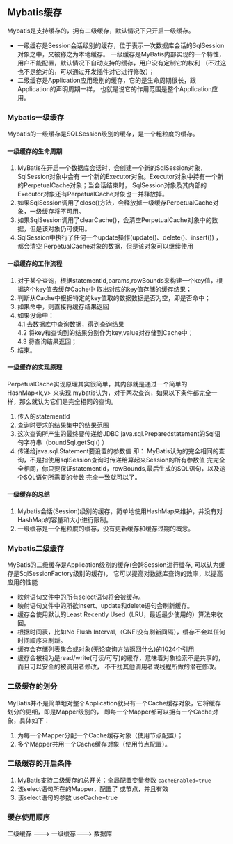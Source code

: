 ## Mybatis缓存
Mybatis是支持缓存的，拥有二级缓存，默认情况下只开启一级缓存。
* 一级缓存是Session会话级别的缓存，位于表示一次数据库会话的SqlSession对象之中，又被称之为本地缓存。
一级缓存是MyBatis内部实现的一个特性，用户不能配置，默认情况下自动支持的缓存，用户没有定制它的权利
（不过这也不是绝对的，可以通过开发插件对它进行修改）；
* 二级缓存是Application应用级别的缓存，它的是生命周期很长，跟Application的声明周期一样，
也就是说它的作用范围是整个Application应用。

### Mybatis一级缓存
Mybatis的一级缓存是SQLSession级别的缓存，是一个粗粒度的缓存。

#### 一级缓存的生命周期
1. MyBatis在开启一个数据库会话时，会创建一个新的SqlSession对象，SqlSession对象中会有
一个新的Executor对象。Executor对象中持有一个新的PerpetualCache对象；当会话结束时，
SqlSession对象及其内部的Executor对象还有PerpetualCache对象也一并释放掉。
2. 如果SqlSession调用了close()方法，会释放掉一级缓存PerpetualCache对象，一级缓存将不可用。
3. 如果SqlSession调用了clearCache()，会清空PerpetualCache对象中的数据，但是该对象仍可使用。
4. SqlSession中执行了任何一个update操作(update()、delete()、insert()) ，都会清空
PerpetualCache对象的数据，但是该对象可以继续使用

#### 一级缓存的工作流程
1. 对于某个查询，根据statementId,params,rowBounds来构建一个key值，根据这个key值去缓存Cache中
取出对应的key值存储的缓存结果；
2. 判断从Cache中根据特定的key值取的数据数据是否为空，即是否命中；
3.  如果命中，则直接将缓存结果返回
4.  如果没命中：    
    4.1  去数据库中查询数据，得到查询结果   
    4.2  将key和查询到的结果分别作为key,value对存储到Cache中；      
    4.3 将查询结果返回；   
5. 结束。

#### 一级缓存的实现原理
PerpetualCache实现原理其实很简单，其内部就是通过一个简单的HashMap<k,v> 来实现
mybatis认为，对于两次查询，如果以下条件都完全一样，那么就认为它们是完全相同的查询。
1. 传入的statementId
2. 查询时要求的结果集中的结果范围
3. 这次查询所产生的最终要传递给JDBC java.sql.Preparedstatement的Sql语句字符串（boundSql.getSql() ）
4. 传递给java.sql.Statement要设置的参数值
即：  MyBatis认为的完全相同的查询，不是指使用sqlSession查询时传递给算起来Session的所有参数值
完完全全相同，你只要保证statementId，rowBounds,最后生成的SQL语句，以及这个SQL语句所需要的参数
完全一致就可以了。

#### 一级缓存的总结
1. Mybatis会话(Session)级别的缓存，简单地使用HashMap来维护，并没有对HashMap的容量和大小进行限制。
2. 一级缓存是一个粗粒度的缓存，没有更新缓存和缓存过期的概念。

###  Mybatis二级缓存
MyBatis的二级缓存是Application级别的缓存(会跨Session进行缓存, 可以认为缓存是SqlSessionFactory级别的缓存)，
它可以提高对数据库查询的效率，以提高应用的性能
* 映射语句文件中的所有select语句将会被缓存。
* 映射语句文件中的所欲insert、update和delete语句会刷新缓存。
* 缓存会使用默认的Least Recently Used（LRU，最近最少使用的）算法来收回。
* 根据时间表，比如No Flush Interval,（CNFI没有刷新间隔），缓存不会以任何时间顺序来刷新。
* 缓存会存储列表集合或对象(无论查询方法返回什么)的1024个引用
* 缓存会被视为是read/write(可读/可写)的缓存，意味着对象检索不是共享的，而且可以安全的被调用者修改，
不干扰其他调用者或线程所做的潜在修改。
### 二级缓存的划分
MyBatis并不是简单地对整个Application就只有一个Cache缓存对象，它将缓存划分的更细，即是Mapper级别的，
即每一个Mapper都可以拥有一个Cache对象，具体如下：
1. 为每一个Mapper分配一个Cache缓存对象（使用<cache>节点配置）；
2. 多个Mapper共用一个Cache缓存对象（使用<cache-ref>节点配置）。

### 二级缓存的开启条件
1.  MyBatis支持二级缓存的总开关：全局配置变量参数  `cacheEnabled=true`
2. 该select语句所在的Mapper，配置了<cache> 或<cached-ref>节点，并且有效
3. 该select语句的参数 useCache=true

### 缓存使用顺序
 二级缓存 ---> 一级缓存---> 数据库
